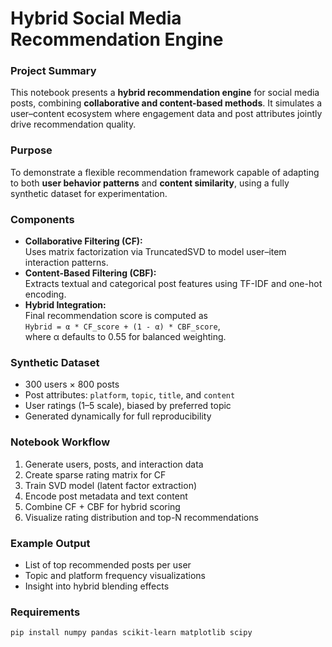 





#  Hybrid Social Media Recommendation Engine

### Project Summary
This notebook presents a **hybrid recommendation engine** for social media posts, combining **collaborative and content-based methods**. It simulates a user–content ecosystem where engagement data and post attributes jointly drive recommendation quality.

### Purpose
To demonstrate a flexible recommendation framework capable of adapting to both **user behavior patterns** and **content similarity**, using a fully synthetic dataset for experimentation.

### Components
- **Collaborative Filtering (CF):**  
  Uses matrix factorization via TruncatedSVD to model user–item interaction patterns.
- **Content-Based Filtering (CBF):**  
  Extracts textual and categorical post features using TF-IDF and one-hot encoding.
- **Hybrid Integration:**  
  Final recommendation score is computed as  
  `Hybrid = α * CF_score + (1 - α) * CBF_score`,  
  where α defaults to 0.55 for balanced weighting.

### Synthetic Dataset
- 300 users × 800 posts  
- Post attributes: `platform`, `topic`, `title`, and `content`  
- User ratings (1–5 scale), biased by preferred topic  
- Generated dynamically for full reproducibility

### Notebook Workflow
1. Generate users, posts, and interaction data
2. Create sparse rating matrix for CF
3. Train SVD model (latent factor extraction)
4. Encode post metadata and text content
5. Combine CF + CBF for hybrid scoring
6. Visualize rating distribution and top-N recommendations

### Example Output
- List of top recommended posts per user  
- Topic and platform frequency visualizations  
- Insight into hybrid blending effects

### Requirements
```bash
pip install numpy pandas scikit-learn matplotlib scipy
